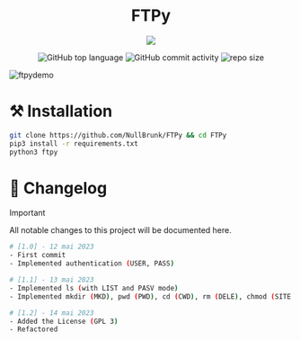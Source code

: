 <div align="center">

# FTPy 
<img src="https://readme-typing-svg.demolab.com?font=Iosevka+Nerd+Font&weight=900&pause=1000&color=6791C9&background=0C0E0F00&center=true&vCenter=true&width=700&lines=An+FTP+client+built+with+python3">
<br/>  
  
![GitHub top language](https://img.shields.io/github/languages/top/NullBrunk/FTPy?style=for-the-badge)
![GitHub commit activity](https://img.shields.io/github/commit-activity/m/NullBrunk/FTPy?style=for-the-badge)
![repo size](https://img.shields.io/github/repo-size/NullBrunk/FTPy?style=for-the-badge)
</div>

![ftpydemo](https://github.com/NullBrunk/FTPy/assets/125673909/ebe09f66-622a-4d32-b26d-d1b3176d556f)

 
# ⚒️ Installation
```bash
git clone https://github.com/NullBrunk/FTPy && cd FTPy
pip3 install -r requirements.txt
python3 ftpy
```

# 📖 Changelog

> [!IMPORTANT]
> All notable changes to this project will be documented here.

```bash
# [1.0] - 12 mai 2023
- First commit
- Implemented authentication (USER, PASS)

# [1.1] - 13 mai 2023
- Implemented ls (with LIST and PASV mode)
- Implemented mkdir (MKD), pwd (PWD), cd (CWD), rm (DELE), chmod (SITE CHMOD), get (RETR), put (STOR)

# [1.2] - 14 mai 2023
- Added the License (GPL 3)
- Refactored
```

